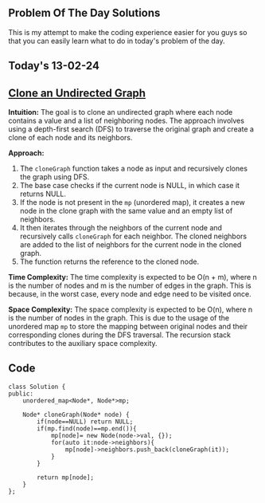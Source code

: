 ## Problem Of The Day Solutions

This is my attempt to make the coding experience easier for you guys so that you can easily learn what to do in today's problem of the day.

## Today's 13-02-24 
## [Clone an Undirected Graph](https://www.geeksforgeeks.org/problems/clone-graph/1)

**Intuition:**
The goal is to clone an undirected graph where each node contains a value and a list of neighboring nodes. The approach involves using a depth-first search (DFS) to traverse the original graph and create a clone of each node and its neighbors.

**Approach:**
1. The `cloneGraph` function takes a node as input and recursively clones the graph using DFS.
2. The base case checks if the current node is NULL, in which case it returns NULL.
3. If the node is not present in the `mp` (unordered map), it creates a new node in the clone graph with the same value and an empty list of neighbors.
4. It then iterates through the neighbors of the current node and recursively calls `cloneGraph` for each neighbor. The cloned neighbors are added to the list of neighbors for the current node in the cloned graph.
5. The function returns the reference to the cloned node.

**Time Complexity:**
The time complexity is expected to be O(n + m), where n is the number of nodes and m is the number of edges in the graph. This is because, in the worst case, every node and edge need to be visited once.

**Space Complexity:**
The space complexity is expected to be O(n), where n is the number of nodes in the graph. This is due to the usage of the unordered map `mp` to store the mapping between original nodes and their corresponding clones during the DFS traversal. The recursion stack contributes to the auxiliary space complexity.


## Code 

```
class Solution {
public:
    unordered_map<Node*, Node*>mp;

    Node* cloneGraph(Node* node) {
        if(node==NULL) return NULL;
        if(mp.find(node)==mp.end()){
            mp[node]= new Node(node->val, {});
            for(auto it:node->neighbors){
                mp[node]->neighbors.push_back(cloneGraph(it));
            }
        }
        
        return mp[node]; 
    }
};
    
```
